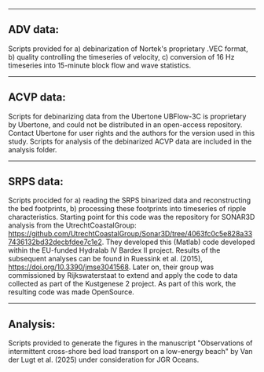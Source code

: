 ------------------------------------
ADV data:
------------------------------------
Scripts provided for a) debinarization of Nortek's proprietary .VEC format, b) quality controlling the timeseries of velocity, c) conversion of 16 Hz timeseries into 15-minute block flow and wave statistics.

------------------------------------
ACVP data:
------------------------------------
Scripts for debinarizing data from the Ubertone UBFlow-3C is proprietary by Ubertone, and could not be distributed in an open-access repository. Contact Ubertone for user rights and the authors for the version used in this study. 
Scripts for analysis of the debinarized ACVP data are included in the analysis folder.

------------------------------------
SRPS data:
------------------------------------
Scripts procided for a) reading the SRPS binarized data and reconstructing the bed footprints, b) processing these footprints into timeseries of ripple characteristics.
Starting point for this code was the repository for SONAR3D analysis from the UtrechtCoastalGroup: https://github.com/UtrechtCoastalGroup/Sonar3D/tree/4063fc0c5e828a337436132bd32decbfdee7c1e2. They developed this (Matlab) code developed within the EU-funded Hydralab IV Bardex II project. Results of the subsequent analyses can be found in Ruessink et al. (2015), https://doi.org/10.3390/jmse3041568. 
Later on, their group was commissioned by Rijkswaterstaat to extend and apply the code to data collected as part of the Kustgenese 2 project. As part of this work, the resulting code  was made OpenSource.

------------------------------------
Analysis:
------------------------------------
 Scripts provided to generate the figures in the manuscript "Observations of intermittent cross-shore bed load transport on a low-energy beach" by Van der Lugt et al. (2025) under consideration for JGR Oceans.
 